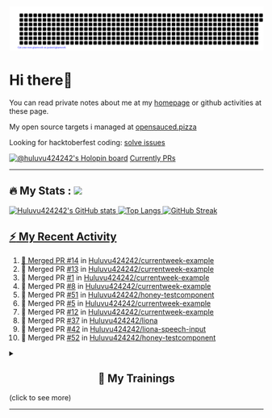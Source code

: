 ![gitartwork](gitartwork.svg)
# Hi there👋

You can read private notes about me at my [homepage](https://huluvu424242.github.io/home/) or github activities at these page.

My open source targets i managed at <a target="_blank" href="https://opensauced.pizza/">opensauced.pizza</a>

Looking for hacktoberfest coding: <a target="_blank" href="https://github.com/search?q=label:hacktoberfest+state:open+type:issue">solve issues</a>

[![@huluvu424242's Holopin board](https://holopin.io/api/user/board?user=huluvu424242)](https://holopin.io/@huluvu424242)
<a target="_blank" href="https://hacktoberfestchecker.jenko.me/user/Huluvu424242">Currently PRs</a>

---

## :fire: My Stats : <a href="https://github.com/Huluvu424242"><img src="https://img.shields.io/github/followers/Huluvu424242?label=follow&style=social" />
  
<!--p align="center"-->
<img alt="Huluvu424242's GitHub stats" src="https://github-readme-stats.vercel.app/api?username=Huluvu424242&show_icons=true&theme=vision-friendly-dark" width="33%" />
<img alt="Top Langs" src="https://github-readme-stats.vercel.app/api/top-langs/?username=Huluvu424242&layout=compact&theme=vision-friendly-dark" width="30%" />
<img alt="GitHub Streak" src="http://github-readme-streak-stats.herokuapp.com?user=Huluvu424242&theme=vision-friendly-dark&date_format=j%20M%5B%20Y%5D" width="33%" />
<!--/p-->
  
<!--script 
    type="module" 
    src='https://unpkg.com/@huluvu424242/honey-chucknorris-jokes@0.0.1/dist/honey-chucknorris-jokes/honey-chucknorris-jokes.js'>
</script>
<honey-chucknorris-jokes /-->

## :zap: My Recent Activity

<!--START_SECTION:activity-->
1. 🎉 Merged PR [#14](https://github.com/Huluvu424242/currentweek-example/pull/14) in [Huluvu424242/currentweek-example](https://github.com/Huluvu424242/currentweek-example)
2. 🎉 Merged PR [#13](https://github.com/Huluvu424242/currentweek-example/pull/13) in [Huluvu424242/currentweek-example](https://github.com/Huluvu424242/currentweek-example)
3. 🎉 Merged PR [#1](https://github.com/Huluvu424242/currentweek-example/pull/1) in [Huluvu424242/currentweek-example](https://github.com/Huluvu424242/currentweek-example)
4. 🎉 Merged PR [#8](https://github.com/Huluvu424242/currentweek-example/pull/8) in [Huluvu424242/currentweek-example](https://github.com/Huluvu424242/currentweek-example)
5. 🎉 Merged PR [#51](https://github.com/Huluvu424242/honey-testcomponent/pull/51) in [Huluvu424242/honey-testcomponent](https://github.com/Huluvu424242/honey-testcomponent)
6. 🎉 Merged PR [#5](https://github.com/Huluvu424242/currentweek-example/pull/5) in [Huluvu424242/currentweek-example](https://github.com/Huluvu424242/currentweek-example)
7. 🎉 Merged PR [#12](https://github.com/Huluvu424242/currentweek-example/pull/12) in [Huluvu424242/currentweek-example](https://github.com/Huluvu424242/currentweek-example)
8. 🎉 Merged PR [#37](https://github.com/Huluvu424242/liona/pull/37) in [Huluvu424242/liona](https://github.com/Huluvu424242/liona)
9. 🎉 Merged PR [#42](https://github.com/Huluvu424242/liona-speech-input/pull/42) in [Huluvu424242/liona-speech-input](https://github.com/Huluvu424242/liona-speech-input)
10. 🎉 Merged PR [#52](https://github.com/Huluvu424242/honey-testcomponent/pull/52) in [Huluvu424242/honey-testcomponent](https://github.com/Huluvu424242/honey-testcomponent)
<!--END_SECTION:activity-->
  
  
<details>   
  <summary> <h2 align="center">🌱 My Trainings</h2> (click to see more)</summary>
  
  <a  target="_blank" href="https://www.flickr.com/photos/huluvu424242/albums/72157628149627159" title="Zertifikate"><img src="https://live.staticflickr.com/7007/6401185011_d67d8dd4e4_c.jpg" width="100%" height="10%" alt="Zertifikate"></a>
  
</details>


--- 



<!--
**Huluvu424242/huluvu424242** is a ✨ _special_ ✨ repository because its `README.md` (this file) appears on your GitHub profile.

Here are some ideas to get you started:

- 🔭 I’m currently working on ...
- 🌱 I’m currently learning ...
- 👯 I’m looking to collaborate on ...
- 🤔 I’m looking for help with ...
- 💬 Ask me about ...
- 📫 How to reach me: ...
- 😄 Pronouns: ...
- ⚡ Fun fact: ...
-->

